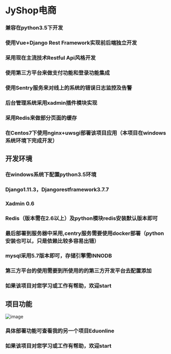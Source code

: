 #           JyShop电商
### 兼容在python3.5下开发
### 使用Vue+Django Rest Framework实现前后端独立开发      
### 采用现在主流技术Restful Api风格开发
### 使用第三方平台来做支付功能和登录功能集成
### 使用Sentry服务来对线上的系统的错误日志监控及告警
### 后台管理系统采用xadmin插件模块实现
### 采用Redis来做部分页面的缓存
### 在Centos7下使用nginx+uwsgi部署该项目应用（本项目在windows系统环境下完成开发）

## 开发环境
### 在windows系统下配置python3.5环境
### Django1.11.3，Djangorestframework3.7.7
### Xadmin 0.6
### Redis（版本需在2.6以上）及python模块redis安装默认版本即可
### 最后部署到服务器中采用,centry服务需要使用docker部署（python安装也可以，只是依赖比较多容易出错）
### mysql采用5.7版本即可，存储引擎需INNODB
### 第三方平台的使用需要到所使用的的第三方开发平台去配置添加
### 如果该项目对您学习或工作有帮助，欢迎start
## 项目功能
![image](https://github.com/wocswang/JyShop/blob/master/JYSHOP/project.jpg)
### 具体部署功能可查看我的另一个项目Eduonline
### 如果该项目对您学习或工作有帮助，欢迎start
